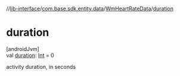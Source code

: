 //[lib-interface](../../../index.md)/[com.base.sdk.entity.data](../index.md)/[WmHeartRateData](index.md)/[duration](duration.md)

# duration

[androidJvm]\
val [duration](duration.md): [Int](https://kotlinlang.org/api/latest/jvm/stdlib/kotlin/-int/index.html) = 0

activity duration, in seconds
